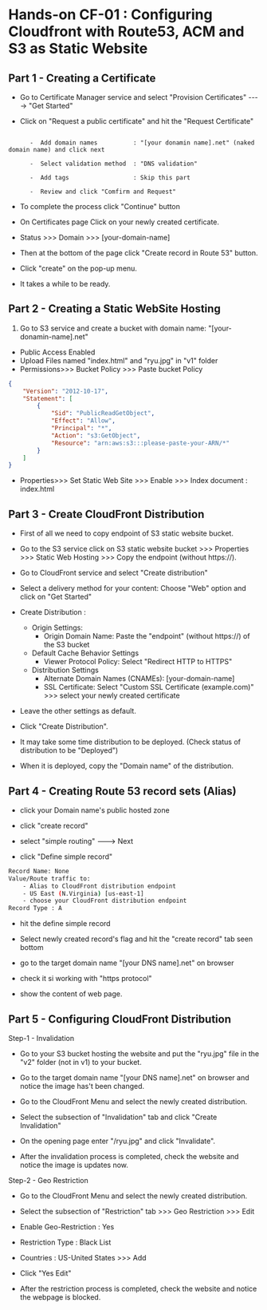 # Hands-on CF-01 : Configuring Cloudfront with Route53, ACM and S3 as Static Website

## Part 1 - Creating a Certificate

- Go to Certificate Manager service and select "Provision Certificates" ----> "Get Started"

- Click on "Request a public certificate" and hit the "Request Certificate"

```text

      -  Add domain names          : "[your donamin name].net" (naked domain name) and click next

      -  Select validation method  : "DNS validation"
  
      -  Add tags                  : Skip this part
  
      -  Review and click "Comfirm and Request"
```

- To complete the  process click "Continue" button

- On Certificates page Click on your newly created certificate.

- Status >>> Domain >>> [your-domain-name]

- Then at the bottom of the page click "Create record in Route 53" button.

- Click "create" on the pop-up menu.

- It takes a while to be ready.  

## Part 2 - Creating a Static WebSite Hosting

1. Go to S3 service and create a bucket with domain name: "[your-donamin-name].net"

- Public Access Enabled
- Upload Files named "index.html" and "ryu.jpg" in "v1" folder
- Permissions>>> Bucket Policy >>> Paste bucket Policy

```json
{
    "Version": "2012-10-17",
    "Statement": [
        {
            "Sid": "PublicReadGetObject",
            "Effect": "Allow",
            "Principal": "*",
            "Action": "s3:GetObject",
            "Resource": "arn:aws:s3:::please-paste-your-ARN/*"
        }
    ]
}
```

- Properties>>> Set Static Web Site >>> Enable >>> Index document : index.html

## Part 3 - Create CloudFront Distribution

- First of all we need to copy endpoint of S3 static website bucket.

- Go to the S3 service click on S3 static website bucket >>> Properties >>> Static Web Hosting >>> Copy the endpoint (without https://).

- Go to CloudFront service and select "Create distribution"

- Select a delivery method for your content: Choose "Web" option and click on "Get Started"

- Create Distribution :
  - Origin Settings:
    - Origin Domain Name: Paste the "endpoint" (without https://) of the S3 bucket
  - Default Cache Behavior Settings
    - Viewer Protocol Policy: Select "Redirect HTTP to HTTPS"
  - Distribution Settings
    - Alternate Domain Names (CNAMEs): [your-domain-name]
    - SSL Certificate: Select "Custom SSL Certificate (example.com)" >>> select your newly created certificate

- Leave the other settings as default.

- Click "Create Distribution".

- It may take some time distribution to be deployed. (Check status of distribution to be "Deployed")

- When it is deployed, copy the "Domain name" of the distribution. 

## Part 4 - Creating Route 53 record sets (Alias)

- click your Domain name's public hosted zone

- click "create record"

- select "simple routing" ---> Next

- click "Define simple record"

```bash
Record Name: None
Value/Route traffic to: 
    - Alias to CloudFront distribution endpoint
    - US East (N.Virginia) [us-east-1]
    - choose your CloudFront distribution endpoint
Record Type : A
```

- hit the define simple record

- Select newly created record's flag and hit the "create record" 
tab seen bottom

- go to the target domain name "[your DNS name].net" on browser

- check it si working with "https protocol"

- show the content of web page.

## Part 5 - Configuring CloudFront Distribution

Step-1 - Invalidation

- Go to your S3 bucket hosting the website and put the "ryu.jpg" file in the "v2" folder (not in v1) to your bucket. 

- Go to the target domain name "[your DNS name].net" on browser and notice the image has't been changed.

- Go to the CloudFront Menu and select the newly created distribution.

- Select the subsection of "Invalidation" tab and click "Create Invalidation"

- On the opening page enter "/ryu.jpg" and click "Invalidate". 

- After the invalidation process is completed, check the website and notice the image is updates now.

Step-2 - Geo Restriction

- Go to the CloudFront Menu and select the newly created distribution.
  
- Select the subsection of "Restriction" tab >>> Geo Restriction >>> Edit

- Enable Geo-Restriction : Yes

- Restriction Type : Black List

- Countries : US-United States >>> Add

- Click "Yes Edit"

- After the restriction process is completed, check the website and notice the webpage is blocked.